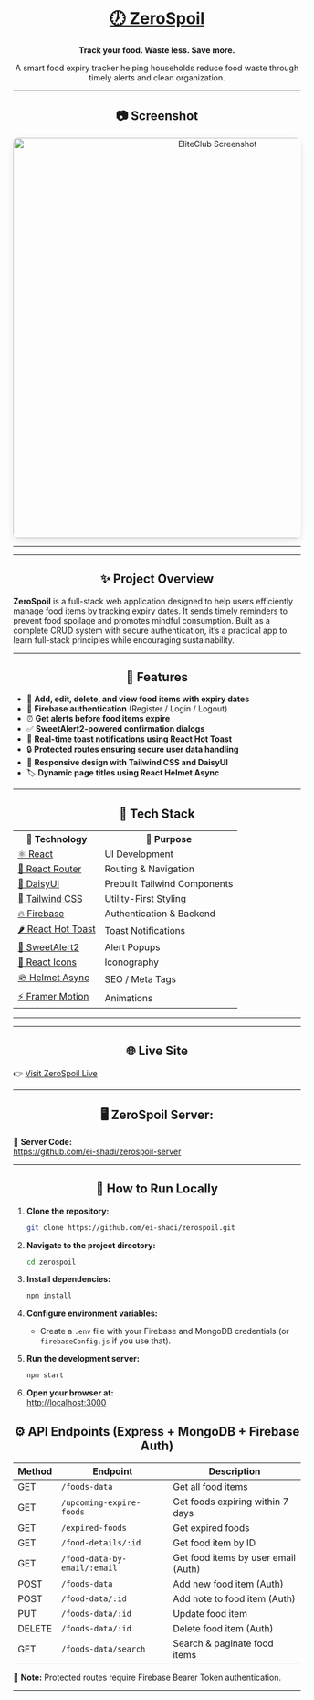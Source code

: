 
<div align="center">
  <h1>
    <a href="https://zerospoil.netlify.app/" target="_blank" rel="noopener noreferrer">
      🕖 ZeroSpoil
    </a>
  </h1>
  <p><strong>Track your food. Waste less. Save more.</strong></p>
  <p>A smart food expiry tracker helping households reduce food waste through timely alerts and clean organization.</p>
</div>

---

<h2 align="center">📷 Screenshot</h2>

<div align="center">
  <img src="https://i.ibb.co.com/5XTVKChB/Elite-Club.png" alt="EliteClub Screenshot" width="700" style="border-radius: 8px; box-shadow: 0 4px 12px rgba(0,0,0,0.1);" />
</div>

---

---

<h2 align="center">✨ Project Overview</h2>

**ZeroSpoil** is a full-stack web application designed to help users efficiently manage food items by tracking expiry dates. It sends timely reminders to prevent food spoilage and promotes mindful consumption. Built as a complete CRUD system with secure authentication, it’s a practical app to learn full-stack principles while encouraging sustainability.

---

<h2 align="center">🚀 Features</h2>

* 🔖 **Add, edit, delete, and view food items with expiry dates**  
* 🔐 **Firebase authentication** (Register / Login / Logout)  
* ⏰ **Get alerts before food items expire**  
* ✅ **SweetAlert2-powered confirmation dialogs**  
* 💬 **Real-time toast notifications using React Hot Toast**  
* 🔒 **Protected routes ensuring secure user data handling**  
* 📱 **Responsive design with Tailwind CSS and DaisyUI**  
* 🏷️ **Dynamic page titles using React Helmet Async**  

---

<h2 align="center">🧪 Tech Stack</h2>

<table align="center">
  <tr>
    <th>🧠 Technology</th>
    <th>🔧 Purpose</th>
  </tr>
  <tr>
    <td><a href="https://reactjs.org/" target="_blank">⚛ React</a></td>
    <td>UI Development</td>
  </tr>
  <tr>
    <td><a href="https://reactrouter.com/" target="_blank">🔁 React Router</a></td>
    <td>Routing & Navigation</td>
  </tr>
  <tr>
    <td><a href="https://daisyui.com/" target="_blank">🌼 DaisyUI</a></td>
    <td>Prebuilt Tailwind Components</td>
  </tr>
  <tr>
    <td><a href="https://tailwindcss.com/" target="_blank">💨 Tailwind CSS</a></td>
    <td>Utility-First Styling</td>
  </tr>
  <tr>
    <td><a href="https://firebase.google.com/" target="_blank">🔥 Firebase</a></td>
    <td>Authentication & Backend</td>
  </tr>
  <tr>
    <td><a href="https://react-hot-toast.com/" target="_blank">🌶 React Hot Toast</a></td>
    <td>Toast Notifications</td>
  </tr>
  <tr>
    <td><a href="https://sweetalert2.github.io/" target="_blank">🍬 SweetAlert2</a></td>
    <td>Alert Popups</td>
  </tr>
  <tr>
    <td><a href="https://react-icons.github.io/react-icons/" target="_blank">🎨 React Icons</a></td>
    <td>Iconography</td>
  </tr>
  <tr>
    <td><a href="https://github.com/staylor/react-helmet-async" target="_blank">🪖 Helmet Async</a></td>
    <td>SEO / Meta Tags</td>
  </tr>
  <tr>
    <td><a href="https://www.npmjs.com/package/framer-motion" target="_blank">⚡ Framer Motion</a></td>
    <td>Animations</td>
  </tr>
</table>

---
---

<h2 align="center">🌐 Live Site</h2>

👉 <a href="https://zerospoil.netlify.app/" target="_blank" rel="noopener noreferrer">Visit ZeroSpoil Live</a>

---

<h2 align="center">🖥️ ZeroSpoil Server:</h2>

🌟 **Server Code:**  
<a href="https://github.com/ei-shadi/zerospoil-server" target="_blank" rel="noopener noreferrer">https://github.com/ei-shadi/zerospoil-server</a>

---

<h2 align="center">🚀 How to Run Locally</h2>

1. **Clone the repository:**  
   ```bash
   git clone https://github.com/ei-shadi/zerospoil.git
   ```

2. **Navigate to the project directory:**  
   ```bash
   cd zerospoil
   ```

3. **Install dependencies:**  
   ```bash
   npm install
   ```

4. **Configure environment variables:**  
   - Create a `.env` file with your Firebase and MongoDB credentials (or `firebaseConfig.js` if you use that).

5. **Run the development server:**  
   ```bash
   npm start
   ```

6. **Open your browser at:**  
   [http://localhost:3000](http://localhost:3000)


<h2 align="center">⚙️ API Endpoints (Express + MongoDB + Firebase Auth)</h2>

| Method | Endpoint                    | Description                          |
|--------|-----------------------------|------------------------------------|
| GET    | `/foods-data`               | Get all food items                  |
| GET    | `/upcoming-expire-foods`   | Get foods expiring within 7 days   |
| GET    | `/expired-foods`           | Get expired foods                  |
| GET    | `/food-details/:id`        | Get food item by ID                |
| GET    | `/food-data-by-email/:email`| Get food items by user email (Auth)|
| POST   | `/foods-data`              | Add new food item (Auth)           |
| POST   | `/food-data/:id`           | Add note to food item (Auth)       |
| PUT    | `/foods-data/:id`          | Update food item                   |
| DELETE | `/foods-data/:id`          | Delete food item (Auth)            |
| GET    | `/foods-data/search`       | Search & paginate food items       |

🔐 **Note:** Protected routes require Firebase Bearer Token authentication.

---
